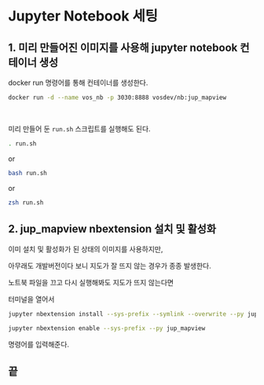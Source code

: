 # Jupyter Notebook 세팅

## 1. 미리 만들어진 이미지를 사용해 jupyter notebook 컨테이너 생성

docker run 명령어를 통해 컨테이너를 생성한다.

```bash
docker run -d --name vos_nb -p 3030:8888 vosdev/nb:jup_mapview
```

</br>

미리 만들어 둔 `run.sh` 스크립트를 실행해도 된다.

```bash
. run.sh
```

or

```bash
bash run.sh
```

or

```bash
zsh run.sh
```

## 2. jup_mapview nbextension 설치 및 활성화

이미 설치 및 활성화가 된 상태의 이미지를 사용하지만,

아무래도 개발버전이다 보니 지도가 잘 뜨지 않는 경우가 종종 발생한다.

노트북 파일을 끄고 다시 실행해봐도 지도가 뜨지 않는다면

터미널을 열어서

```bash
jupyter nbextension install --sys-prefix --symlink --overwrite --py jup_mapview

jupyter nbextension enable --sys-prefix --py jup_mapview
```

명령어를 입력해준다.

## 끝
